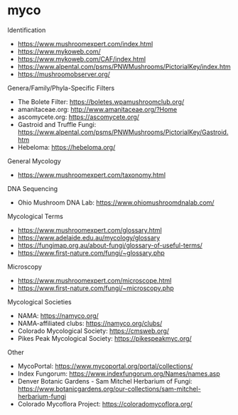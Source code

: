 # myco

Identification
- https://www.mushroomexpert.com/index.html
- https://www.mykoweb.com/
- https://www.mykoweb.com/CAF/index.html
- https://www.alpental.com/psms/PNWMushrooms/PictorialKey/index.htm
- https://mushroomobserver.org/

Genera/Family/Phyla-Specific Filters
- The Bolete Filter: https://boletes.wpamushroomclub.org/
- amanitaceae.org: http://www.amanitaceae.org/?Home
- ascomycete.org: https://ascomycete.org/
- Gastroid and Truffle Fungi: https://www.alpental.com/psms/PNWMushrooms/PictorialKey/Gastroid.htm
- Hebeloma: https://hebeloma.org/

General Mycology
- https://www.mushroomexpert.com/taxonomy.html

DNA Sequencing
- Ohio Mushroom DNA Lab: https://www.ohiomushroomdnalab.com/

Mycological Terms
- https://www.mushroomexpert.com/glossary.html
- https://www.adelaide.edu.au/mycology/glossary
- https://fungimap.org.au/about-fungi/glossary-of-useful-terms/
- https://www.first-nature.com/fungi/~glossary.php

Microscopy
- https://www.mushroomexpert.com/microscope.html
- https://www.first-nature.com/fungi/~microscopy.php

Mycological Societies
- NAMA: https://namyco.org/
- NAMA-affiliated clubs: https://namyco.org/clubs/
- Colorado Mycological Society: https://cmsweb.org/
- Pikes Peak Mycological Society: https://pikespeakmyc.org/

Other
- MycoPortal: https://www.mycoportal.org/portal/collections/
- Index Fungorum: https://www.indexfungorum.org/Names/names.asp
- Denver Botanic Gardens - Sam Mitchel Herbarium of Fungi: https://www.botanicgardens.org/our-collections/sam-mitchel-herbarium-fungi
- Colorado Mycoflora Project: https://coloradomycoflora.org/
